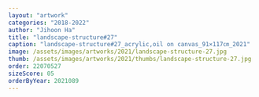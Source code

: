 ```yaml
---
layout: "artwork"
categories: "2018-2022"
author: "Jihoon Ha"
title: "landscape-structure#27"
caption: "landscape-structure#27_acrylic,oil on canvas_91×117㎝_2021"
image: /assets/images/artworks/2021/landscape-structure-27.jpg
thumb: /assets/images/artworks/2021/thumbs/landscape-structure-27.jpg
order: 22070527
sizeScore: 05
orderByYear: 2021089
---
```

